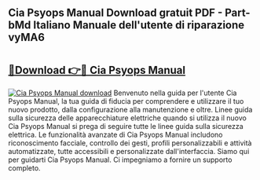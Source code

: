 ## Cia Psyops Manual Download gratuit PDF - Part-bMd Italiano Manuale dell'utente di riparazione vyMA6

# <h2><a href="http://dff8f3.blite.top/?on=Cia+Psyops+Manual">🔗Download 👉🔴 Cia Psyops Manual</a></h2>

[![Cia Psyops Manual download](https://i.imgur.com/lujVjoI.png)](http://dff8f3.blite.top/?on=Cia+Psyops+Manual)
Benvenuto nella guida per l'utente Cia Psyops Manual, la tua guida di fiducia per comprendere e utilizzare il tuo nuovo prodotto, dalla configurazione alla manutenzione e oltre. Linee guida sulla sicurezza delle apparecchiature elettriche quando si utilizza il nuovo Cia Psyops Manual si prega di seguire tutte le linee guida sulla sicurezza elettrica. Le funzionalità avanzate di Cia Psyops Manual includono riconoscimento facciale, controllo dei gesti, profili personalizzabili e attività automatizzate, tutte accessibili e personalizzate dall'interfaccia. Siamo qui per guidarti Cia Psyops Manual. Ci impegniamo a fornire un supporto completo.
